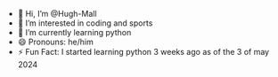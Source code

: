 - 👋 Hi, I’m @Hugh-Mall
- 👀 I’m interested in coding and sports
- 🌱 I’m currently learning python
- 😄 Pronouns: he/him
- ⚡ Fun Fact: I started learning python 3 weeks ago as of the 3 of may 2024


